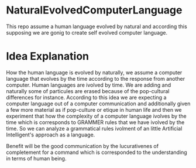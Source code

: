# NaturalEvolvedComputerLanguage
This repo assume a human language evolved by natural and according this supposing we are gonig to create self evolved computer language.

# Idea Explanation
How the human language is evolved by naturally, we assume a computer language that evolves by the time according to the response from another computer.
Human languages are ivolved by time. We are adding and naturally some of particules are erased because of the pop-cultural differences for instance.
According to this idea we are expecting a computer language out of a computer communication and additionally given a few more material as if pop-culture or etique in human life and then we experiment that how the complexity of a computer language ivolves by the time which is corresponds to GRAMMER rules that we have ivolved by the time. So we can analyze a grammatical rules ivolment of an little Artificial Intelligent's approach as a language.

Benefit will be the good communication by the lucurativenes of completement for a command which is corresponded to the understanding in terms of human being.
